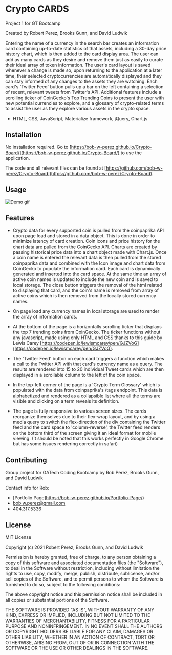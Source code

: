 # Crypto CARDS
Project 1 for GT Bootcamp

Created by Robert Perez, Brooks Gunn, and David Ludwik




Entering the name of a currency in the search bar creates an information card containing up-to-date statistics of that assets, including a 30-day price history chart, which is then added to the card display area. The user can add as many cards as they desire and remove them just as easily to curate their ideal array of token information.  The user's card layout is saved whenever a change is made so, upon returning to the application at a later time, their selected cryptocurrencies are automatically displayed and they can stay informed of any changes to the assets they are watching. Each card's 'Twitter Feed' button pulls up a bar on the left containing a selection of recent, relevant tweets from Twitter's API. Additional features include a scrolling ticker of CoinGecko's Top Trending Coins to present the user with new potential currencies to explore, and a glossary of crypto-related terms to assist the user as they explore various assets in the crypto space.

- HTML, CSS, JavaScript, Materialize framework, jQuery, Chart.js 

## Installation

No installation required.
Go to [https://bob-w-perez.github.io/Crypto-Board/](https://bob-w-perez.github.io/Crypto-Board/) to use the application.

The code and all relevant files can be found at [https://github.com/bob-w-perez/Crypto-Board](https://github.com/bob-w-perez/Crypto-Board). 

## Usage

![Demo gif](./assets/images/crypto-demo2.gif)



## Features

- Crypto data for every supported coin is pulled from the coinpaprika API upon page load and stored in a data object. This is done in order to minimize latency of card creation. Coin icons and price history for the chart data are pulled from the CoinGecko API. Charts are created by passing historical price data into a chart object made with Chart.js. Once a coin name is entered the relevant data is then pulled from the stored coinpaprika data and combined with the Icon image and chart data from CoinGecko to populate the information card. Each card is dynamically generated and inserted into the card space. At the same time an array of active coin names is updated to include the new coin and is saved to local storage. The close button triggers the removal of the html related to displaying that card, and the coin's name is removed from array of active coins which is then removed from the locally stored currency names.

- On page load any currency names in local storage are used to render the array of information cards. 

- At the bottom of the page is a horizontally scrolling ticker that displays the top 7 trending coins from CoinGecko. The ticker functions without any javascript, made using only HTML and CSS thanks to this guide by Lewis Carey [https://codepen.io/lewismcarey/pen/GJZVoG](https://codepen.io/lewismcarey/pen/GJZVoG).

- The 'Twitter Feed' button on each card triggers a function which makes a call to the Twitter API with that card's currency name as a query. The results are rendered into 15 to 20 individual Tweet cards which are then displayed in a scrollable column to the left of the coin space.

- In the top-left corner of the page is a 'Crypto Term Glossary' which is populated with the data  from coinpaprika's /tags endpoint. This data is alphabetized and rendered as a collapsible list where all the terms are visible and clicking on a term reveals its definition.

- The page is fully responsive to various screen sizes. The cards reorganize themselves due to their flex-wrap layout, and by using a media query to switch the flex-direction of the div containing the Twitter feed and the card space to 'column-reverse', the Twitter feed renders on the bottom third of the screen giving it an ideal format for mobile viewing. (It should be noted that this works perfectly in Google Chrome but has some issues rendering correctly in safari)

## Contributing
Group project for GATech Coding Bootcamp
by Rob Perez, Brooks Gunn, and David Ludwik

Contact info for Rob:
- [Portfolio Page]https://bob-w-perez.github.io/Portfolio-Page/)
- bob.w.perez@gmail.com
- 404.317.5336

## License
MIT License

Copyright (c) 2021 Robert Perez, Brooks Gunn, and David Ludwik

Permission is hereby granted, free of charge, to any person obtaining a copy
of this software and associated documentation files (the "Software"), to deal
in the Software without restriction, including without limitation the rights
to use, copy, modify, merge, publish, distribute, sublicense, and/or sell
copies of the Software, and to permit persons to whom the Software is
furnished to do so, subject to the following conditions:

The above copyright notice and this permission notice shall be included in all
copies or substantial portions of the Software.

THE SOFTWARE IS PROVIDED "AS IS", WITHOUT WARRANTY OF ANY KIND, EXPRESS OR
IMPLIED, INCLUDING BUT NOT LIMITED TO THE WARRANTIES OF MERCHANTABILITY,
FITNESS FOR A PARTICULAR PURPOSE AND NONINFRINGEMENT. IN NO EVENT SHALL THE
AUTHORS OR COPYRIGHT HOLDERS BE LIABLE FOR ANY CLAIM, DAMAGES OR OTHER
LIABILITY, WHETHER IN AN ACTION OF CONTRACT, TORT OR OTHERWISE, ARISING FROM,
OUT OF OR IN CONNECTION WITH THE SOFTWARE OR THE USE OR OTHER DEALINGS IN THE
SOFTWARE.







